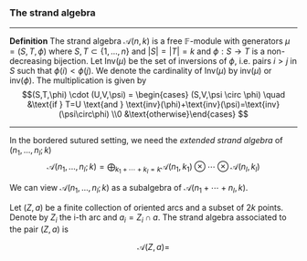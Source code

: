 ### The strand algebra

---
**Definition** The strand algebra $\mathcal{A}(n,k)$ is a free $\mathbb{F}$-module with generators $\mu=(S,T,\phi)$ where $S,T \subset \{1,...,n\}$ and $|S|=|T|=k$ and $\phi:S \to T$ is a non-decreasing bijection. Let $\text{Inv}(\mu)$ be the set of inversions of $\phi$, i.e. pairs $i > j$ in $S$ such that $\phi(i) < \phi (j)$. We denote the cardinality of $\text{Inv}(\mu)$ by $\text{inv}(\mu)$ or $\text{inv}(\phi)$. 
The multiplication is given by
$$(S,T,\phi) \cdot (U,V,\psi) = \begin{cases} (S,V,\psi \circ \phi) \quad &\text{if } T=U \text{and } \text{inv}(\phi)+\text{inv}(\psi)=\text{inv}(\psi\circ\phi) \\0 &\text{otherwise}\end{cases} $$

---

In the bordered sutured setting, we need the *extended strand algebra* of $(n_1,...,n_l;k)$
$$\mathcal{A}(n_1,...,n_l;k) = \bigoplus_{k_1+\cdots+k_l=k} \mathcal{A}(n_1,k_1)\otimes\cdots\otimes\mathcal{A}(n_l,k_l)$$

We can view $\mathcal{A}(n_1,...,n_l;k)$ as a subalgebra of $\mathcal{A}(n_1+\cdots+n_l,k)$.

Let $(Z,a)$ be a finite collection of oriented arcs and a subset of $2k$ points. Denote by $Z_i$ the i-th arc and $a_i=Z_i \cap a$. The strand algebra associated to the pair $(Z,a)$ is

$$\mathcal{A}(Z,a) = $$

<!--stackedit_data:
eyJoaXN0b3J5IjpbMTA5NjY2MDg5LDEzODc1NDA2MjksMzQ1ND
Q4OTQyXX0=
-->